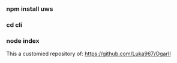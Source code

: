 ### npm install uws
### cd cli
### node index

This a customied repository of:
https://github.com/Luka967/OgarII
